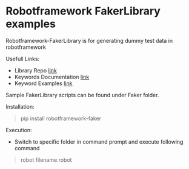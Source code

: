 # Robotframework FakerLibrary examples

Robotframework-FakerLibrary is for generating dummy test data in robotframework

Usefull Links:

 - Library Repo [link](https://github.com/guykisel/robotframework-faker)
 - Keywords Documentation [link](https://guykisel.github.io/robotframework-faker/)
 - Keyword Examples [link](https://github.com/laurentbristiel/robotframework-faker-example/blob/master/faker-example.robot)

Sample FakerLibrary scripts can be found under Faker folder.

Installation:

  > pip install robotframework-faker

Execution: 
 - Switch to specific folder in command prompt and execute following command
  > robot filename.robot